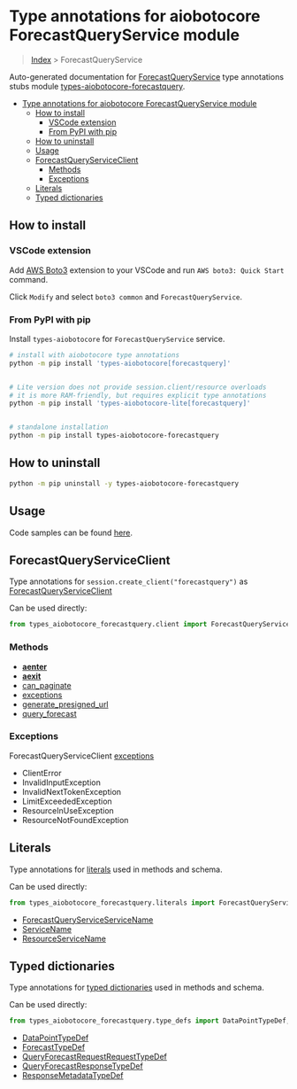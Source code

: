 <a id="type-annotations-for-aiobotocore-forecastqueryservice-module"></a>

# Type annotations for aiobotocore ForecastQueryService module

> [Index](../README.md) > ForecastQueryService

Auto-generated documentation for
[ForecastQueryService](https://boto3.amazonaws.com/v1/documentation/api/latest/reference/services/forecastquery.html#ForecastQueryService)
type annotations stubs module
[types-aiobotocore-forecastquery](https://pypi.org/project/types-aiobotocore-forecastquery/).

- [Type annotations for aiobotocore ForecastQueryService module](#type-annotations-for-aiobotocore-forecastqueryservice-module)
  - [How to install](#how-to-install)
    - [VSCode extension](#vscode-extension)
    - [From PyPI with pip](#from-pypi-with-pip)
  - [How to uninstall](#how-to-uninstall)
  - [Usage](#usage)
  - [ForecastQueryServiceClient](#forecastqueryserviceclient)
    - [Methods](#methods)
    - [Exceptions](#exceptions)
  - [Literals](#literals)
  - [Typed dictionaries](#typed-dictionaries)

<a id="how-to-install"></a>

## How to install

<a id="vscode-extension"></a>

### VSCode extension

Add
[AWS Boto3](https://marketplace.visualstudio.com/items?itemName=Boto3typed.boto3-ide)
extension to your VSCode and run `AWS boto3: Quick Start` command.

Click `Modify` and select `boto3 common` and `ForecastQueryService`.

<a id="from-pypi-with-pip"></a>

### From PyPI with pip

Install `types-aiobotocore` for `ForecastQueryService` service.

```bash
# install with aiobotocore type annotations
python -m pip install 'types-aiobotocore[forecastquery]'


# Lite version does not provide session.client/resource overloads
# it is more RAM-friendly, but requires explicit type annotations
python -m pip install 'types-aiobotocore-lite[forecastquery]'


# standalone installation
python -m pip install types-aiobotocore-forecastquery
```

<a id="how-to-uninstall"></a>

## How to uninstall

```bash
python -m pip uninstall -y types-aiobotocore-forecastquery
```

<a id="usage"></a>

## Usage

Code samples can be found [here](./usage.md).

<a id="forecastqueryserviceclient"></a>

## ForecastQueryServiceClient

Type annotations for `session.create_client("forecastquery")` as
[ForecastQueryServiceClient](./client.md)

Can be used directly:

```python
from types_aiobotocore_forecastquery.client import ForecastQueryServiceClient
```

<a id="methods"></a>

### Methods

- [__aenter__](./client.md#__aenter__)
- [__aexit__](./client.md#__aexit__)
- [can_paginate](./client.md#can_paginate)
- [exceptions](./client.md#exceptions)
- [generate_presigned_url](./client.md#generate_presigned_url)
- [query_forecast](./client.md#query_forecast)

<a id="exceptions"></a>

### Exceptions

ForecastQueryServiceClient [exceptions](./client.md#exceptions)

- ClientError
- InvalidInputException
- InvalidNextTokenException
- LimitExceededException
- ResourceInUseException
- ResourceNotFoundException

<a id="literals"></a>

## Literals

Type annotations for [literals](./literals.md) used in methods and schema.

Can be used directly:

```python
from types_aiobotocore_forecastquery.literals import ForecastQueryServiceServiceName, ...
```

- [ForecastQueryServiceServiceName](./literals.md#forecastqueryserviceservicename)
- [ServiceName](./literals.md#servicename)
- [ResourceServiceName](./literals.md#resourceservicename)

<a id="typed-dictionaries"></a>

## Typed dictionaries

Type annotations for [typed dictionaries](./type_defs.md) used in methods and
schema.

Can be used directly:

```python
from types_aiobotocore_forecastquery.type_defs import DataPointTypeDef, ...
```

- [DataPointTypeDef](./type_defs.md#datapointtypedef)
- [ForecastTypeDef](./type_defs.md#forecasttypedef)
- [QueryForecastRequestRequestTypeDef](./type_defs.md#queryforecastrequestrequesttypedef)
- [QueryForecastResponseTypeDef](./type_defs.md#queryforecastresponsetypedef)
- [ResponseMetadataTypeDef](./type_defs.md#responsemetadatatypedef)
